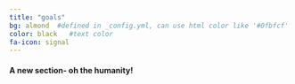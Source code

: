 ```yaml
---
title: "goals"
bg: almond  #defined in _config.yml, can use html color like '#0fbfcf'
color: black   #text color
fa-icon: signal
---
```


#### A new section- oh the humanity!